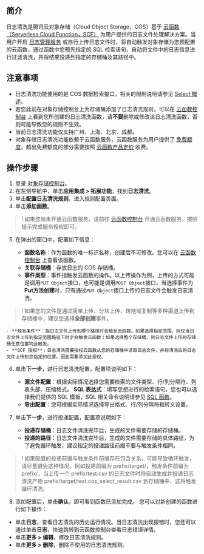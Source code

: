 ## 简介

日志清洗是腾讯云对象存储（Cloud Object Storage，COS）基于 [云函数（Serverless Cloud Function，SCF）](https://www.tencentcloud.com/document/product/583) 为用户提供的日志文件处理解决方案。当用户开启 [日志管理服务](https://intl.cloud.tencent.com/document/product/436/16920) 或自行上传日志文件时，将自动触发对象存储为您预配置的云函数，通过函数中您预先指定的 SQL 检索语句，自动将文件中的日志信息进行过滤清洗，并将结果投递到指定的存储桶及其路径中。

## 注意事项

- 日志清洗功能使用的是 COS 数据检索接口，相关的限制说明请参见 [Select 概述](https://intl.cloud.tencent.com/document/product/436/32472)。
- 若您此前在对象存储控制台上为存储桶添加了日志清洗规则，可以在 [云函数控制台](https://console.cloud.tencent.com/scf/list?rid=1&ns=default) 上看到您所创建的日志清洗函数，请**不要**删除或修改该日志清洗函数，否则可能导致您的规则不生效。
- 当前日志清洗功能仅支持广州、上海、北京、成都。
- 对象存储日志清洗功能依赖于云函数服务，云函数服务为用户提供了 [免费额度](https://intl.cloud.tencent.com/document/product/583/12282)，超出免费额度的部分需要按照 [云函数产品定价](https://intl.cloud.tencent.com/document/product/583/12281) 收费。

## 操作步骤

1. 登录 [对象存储控制台](https://console.cloud.tencent.com/cos5)。
2. 在左侧导航中，单击**应用集成 > 拓展功能**，找到**日志清洗**。
3. 单击**配置日志清洗规则**，进入规则配置页面。
4. 单击**添加函数**。
>! 如果您尚未开通云函数服务，请前往 [云函数控制台](https://console.cloud.tencent.com/scf) 开通云函数服务，按照提示完成服务授权即可。
> 
5. 在弹出的窗口中，配置如下信息：

	- **函数名称**：作为函数的唯一标识名称，创建后不可修改。您可以在 [云函数控制台](https://console.cloud.tencent.com/scf/list?rid=1&ns=default) 上查看该函数。
	- **关联存储桶**：存放日志的 COS 存储桶。
	- **事件类型**：事件指触发云函数的操作。以上传操作为例，上传的方式可能是调用`PUT Object`接口，也可能是调用`POST Object`接口，当选择事件为 **Put方法创建**时，只有通过`PUT Object`接口上传的日志文件会触发日志清洗。
>! 如果您的文件是通过简单上传、分块上传、跨地域复制等多种渠道上传到存储桶中，建议您选择**全部创建**事件。
>
	- **触发条件**：指日志文件上传到哪个路径时会触发云函数。如果选择指定范围，则仅当日志文件上传到指定范围路径下时才会触发云函数；如果选择整个存储桶，则日志文件上传到存储桶任意位置均会触发。
	- **SCF 授权**：日志清洗需要授权云函数从您的存储桶中读取日志文件，并将清洗后的日志文件上传到您指定的位置。因此需要添加此授权。
6. 单击**下一步**，进行日志清洗配置，配置项说明如下：

	- **源文件配置**：根据实际情况选择您需要检索的文件类型、行/列分隔符、列表头部、压缩格式。
	**SQL 表达式**：填写您想进行的检索语句，您也可以选择我们提供的 SQL 模板，SQL 相关命令说明请参见 [SQL 函数](https://intl.cloud.tencent.com/document/product/436/32474)。
	- **导出配置**：您可根据实际情况选择导出格式、行/列分隔符和转义设置。
7. 单击**下一步**，进行投递配置，配置项说明如下：

	- **投递存储桶**：日志文件清洗完毕后，生成的文件需要存储的存储桶。
	- **投递的路径**：日志文件清洗完毕后，生成的文件需要存储的具体路径，为了避免循环触发，建议指定的投递路径前缀不要与触发条件相同。
>! 如果配置的投递前缀与触发条件前缀存在包含关系，可能导致循环触发，请尽量避免这种情况。例如投递前缀为 prefix/target/，触发条件前缀为 prefix/，当上传一个 prefix/test.csv 的日志文件时将自动生成并投递日志清洗产物 prefix/target/test.cos_select_result.csv 到存储桶中，这将触发循环清洗。
> 
8. 添加配置后，单击**确认**，即可看到函数已添加完成。
您可以对新创建的函数进行如下操作：
 - 单击**日志**，查看日志清洗的历史运行情况。当日志清洗出现报错时，您还可以通过单击**日志**，快速跳转到云函数控制台查看日志错误详情。
 - 单击**更多 > 编辑**，修改日志清洗规则。
 - 单击**更多 > 删除**，删除不使用的日志清洗规则。

